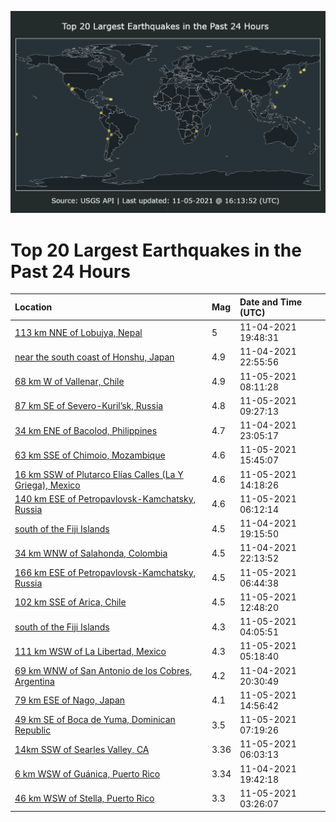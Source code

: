 ![Map](./map.png)

# Top 20 Largest Earthquakes in the Past 24 Hours

| Location | Mag | Date and Time (UTC) |
|:---|:---|:---|
| [113 km NNE of Lobujya, Nepal](https://earthquake.usgs.gov/earthquakes/eventpage/us7000frkq) | 5 | 11-04-2021 19:48:31 |
| [near the south coast of Honshu, Japan](https://earthquake.usgs.gov/earthquakes/eventpage/us7000frlu) | 4.9 | 11-04-2021 22:55:56 |
| [68 km W of Vallenar, Chile](https://earthquake.usgs.gov/earthquakes/eventpage/us7000frq2) | 4.9 | 11-05-2021 08:11:28 |
| [87 km SE of Severo-Kuril’sk, Russia](https://earthquake.usgs.gov/earthquakes/eventpage/us7000frrf) | 4.8 | 11-05-2021 09:27:13 |
| [34 km ENE of Bacolod, Philippines](https://earthquake.usgs.gov/earthquakes/eventpage/us7000frlz) | 4.7 | 11-04-2021 23:05:17 |
| [63 km SSE of Chimoio, Mozambique](https://earthquake.usgs.gov/earthquakes/eventpage/us7000frur) | 4.6 | 11-05-2021 15:45:07 |
| [16 km SSW of Plutarco Elías Calles (La Y Griega), Mexico](https://earthquake.usgs.gov/earthquakes/eventpage/us7000fru2) | 4.6 | 11-05-2021 14:18:26 |
| [140 km ESE of Petropavlovsk-Kamchatsky, Russia](https://earthquake.usgs.gov/earthquakes/eventpage/us7000frpi) | 4.6 | 11-05-2021 06:12:14 |
| [south of the Fiji Islands](https://earthquake.usgs.gov/earthquakes/eventpage/us7000frkj) | 4.5 | 11-04-2021 19:15:50 |
| [34 km WNW of Salahonda, Colombia](https://earthquake.usgs.gov/earthquakes/eventpage/us7000frle) | 4.5 | 11-04-2021 22:13:52 |
| [166 km ESE of Petropavlovsk-Kamchatsky, Russia](https://earthquake.usgs.gov/earthquakes/eventpage/us7000frpp) | 4.5 | 11-05-2021 06:44:38 |
| [102 km SSE of Arica, Chile](https://earthquake.usgs.gov/earthquakes/eventpage/us7000frth) | 4.5 | 11-05-2021 12:48:20 |
| [south of the Fiji Islands](https://earthquake.usgs.gov/earthquakes/eventpage/us7000frnq) | 4.3 | 11-05-2021 04:05:51 |
| [111 km WSW of La Libertad, Mexico](https://earthquake.usgs.gov/earthquakes/eventpage/us7000frp3) | 4.3 | 11-05-2021 05:18:40 |
| [69 km WNW of San Antonio de los Cobres, Argentina](https://earthquake.usgs.gov/earthquakes/eventpage/us7000frku) | 4.2 | 11-04-2021 20:30:49 |
| [79 km ESE of Nago, Japan](https://earthquake.usgs.gov/earthquakes/eventpage/us7000frue) | 4.1 | 11-05-2021 14:56:42 |
| [49 km SE of Boca de Yuma, Dominican Republic](https://earthquake.usgs.gov/earthquakes/eventpage/pr2021309009) | 3.5 | 11-05-2021 07:19:26 |
| [14km SSW of Searles Valley, CA](https://earthquake.usgs.gov/earthquakes/eventpage/ci39849663) | 3.36 | 11-05-2021 06:03:13 |
| [6 km WSW of Guánica, Puerto Rico](https://earthquake.usgs.gov/earthquakes/eventpage/pr2021309000) | 3.34 | 11-04-2021 19:42:18 |
| [46 km WSW of Stella, Puerto Rico](https://earthquake.usgs.gov/earthquakes/eventpage/pr2021309007) | 3.3 | 11-05-2021 03:26:07 |
